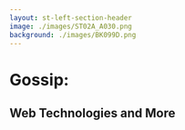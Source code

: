 ```yaml
---
layout: st-left-section-header
image: ./images/ST02A_A030.png
background: ./images/BK099D.png
---
```


# Gossip:
## Web Technologies and More
